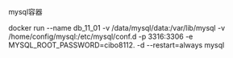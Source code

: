 mysql容器

docker run --name db\_11\_01  -v /data/mysql/data:/var/lib/mysql -v /home/config/mysql:/etc/mysql/conf.d  -p 3316:3306  -e MYSQL\_ROOT\_PASSWORD=cibo8112. -d --restart=always mysql

